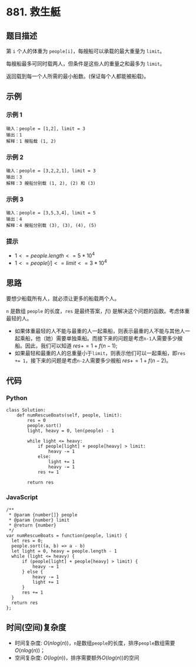 # 881. 救生艇

## 题目描述
第 `i` 个人的体重为 `people[i]`，每艘船可以承载的最大重量为 `limit`。

每艘船最多可同时载两人，但条件是这些人的重量之和最多为 `limit`。

返回载到每一个人所需的最小船数。(保证每个人都能被船载)。

## 示例
### 示例 1
```
输入：people = [1,2], limit = 3
输出：1
解释：1 艘船载 (1, 2)
```

### 示例 2
```
输入：people = [3,2,2,1], limit = 3
输出：3
解释：3 艘船分别载 (1, 2), (2) 和 (3)
```

### 示例 3
```
输入：people = [3,5,3,4], limit = 5
输出：4
解释：4 艘船分别载 (3), (3), (4), (5)
```

### 提示
- $1 <= people.length <= 5 * 10^4$
- $1 <= people[i] <= limit <= 3 * 10^4$

## 思路
要想少船载所有人，就必须让更多的船载两个人。

`n` 是数组 `people` 的长度，`res` 是最终答案，$f()$ 是解决这个问题的函数。考虑体重最轻的人。
- 如果体重最轻的人不能与最重的人一起乘船，则表示最重的人不能与其他人一起乘船，他（她）需要单独乘船。而接下来的问题是考虑`n-1`人需要多少艘船。因此，我们可以知道 $res += 1 + f(n-1)$;
- 如果最轻和最重的人的总重量小于`limit`，则表示他们可以一起乘船，即`res += 1`，接下来的问题是考虑`n-2`人需要多少艘船 $res += 1 + f(n-2)$。

## 代码
### Python
```
class Solution:
    def numRescueBoats(self, people, limit):
        res = 0
        people.sort()
        light, heavy = 0, len(people) - 1

        while light <= heavy:
            if people[light] + people[heavy] > limit:
                heavy -= 1
            else:
                light += 1
                heavy -= 1
            res += 1
        
        return res
```

### JavaScript
```
/**
 * @param {number[]} people
 * @param {number} limit
 * @return {number}
 */
var numRescueBoats = function(people, limit) {
  let res = 0;
  people.sort((a, b) => a - b)
  let light = 0, heavy = people.length - 1
  while (light <= heavy) {
      if (people[light] + people[heavy] > limit) {
          heavy -= 1
      } else {
          heavy -= 1
          light += 1
      }
      res += 1
  }
  return res
};
```

## 时间(空间)复杂度
- 时间复杂度: $O(nlog(n))$，`n`是数组`people`的长度，排序`people`数组需要$O(nlog(n))$；
- 空间复杂度: $O(log(n))$，排序需要额外$O(log(n))$的空间
